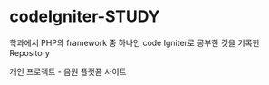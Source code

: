 # codeIgniter-STUDY
학과에서 PHP의 framework 중 하나인 code Igniter로 공부한 것을 기록한 Repository

개인 프로젝트 - 음원 플랫폼 사이트
